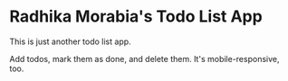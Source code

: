 # Radhika Morabia's Todo List App

This is just another todo list app.

Add todos, mark them as done, and delete them. It's mobile-responsive, too.
